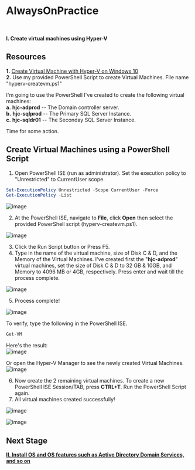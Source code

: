 # AlwaysOnPractice
<br/>

**I. Create virtual machines using Hyper-V**
<br/>

**Resources**
------------------------------------------------------------------------------------------------------------------------------------
**1.** [Create Virtual Machine with Hyper-V on Windows 10](https://docs.microsoft.com/en-us/virtualization/hyper-v-on-windows/quick-start/create-virtual-machine)<br/>
**2.** Use my provided PowerShell Script to create Virtual Machines. File name "hyperv-createvm.ps1"

I'm going to use the PowerShell I've created to create the following virtual machines:	<br/> 
**a.** **hjc-adprod** -- The Domain controller server.	  <br/>
**b.** **hjc-sqlprod** -- The Primary SQL Server Instance. <br/>
**c.** **hjc-sqldr01** -- The Seconday SQL Server Instance. <br/>

Time for some action.
<br/>

**Create Virtual Machines using a PowerShell Script**
------------------------------------------------------------------------------------------------------------------------------------
1. Open PowerShell ISE (run as administrator). Set the execution policy to "Unrestricted" to CurrentUser scope. <br/>
```PowerShell
Set-ExecutionPolicy Unrestricted -Scope CurrentUser -Force
Get-ExecutionPolicy -List
```

![image](https://user-images.githubusercontent.com/95063830/170930540-17097346-7794-4ac8-9b8b-73da9dcf28ec.png)

2. At the PowerShell ISE, navigate to **File**, click **Open** then select the provided PowerShell script (hyperv-createvm.ps1).

![image](https://user-images.githubusercontent.com/95063830/170930889-f0a47dcf-13ed-4283-a1b1-f4789ffd8ed4.png)

3. Click the Run Script button or Press F5.  <br/>
4. Type in the name of the virtual machine, size of Disk C & D, and the Memory of the Virtual Machines. I've created first the "**hjc-adprod**" virtual machines, set the size of Disk C & D to 32 GB & 10GB, and Memory to 4096 MB or 4GB, respectively. Press enter and wait till the process complete.

![image](https://user-images.githubusercontent.com/95063830/170931579-749c8c24-3c90-47af-9832-77a017f41e9e.png)

5. Process complete!

![image](https://user-images.githubusercontent.com/95063830/170932266-88e05ea5-1dc5-4ac1-9736-81026892beac.png)


 To verify, type the following in the PowerShell ISE. <br/>
```PowerShell
Get-VM
```
Here's the result:  <br/>
![image](https://user-images.githubusercontent.com/95063830/170932350-1ff00ace-1c13-44f3-98c3-c5e7692a9180.png)

Or open the Hyper-V Manager to see the newly created Virtual Machines. <br/>
![image](https://user-images.githubusercontent.com/95063830/170932499-f1e39385-a040-4936-8302-370b255c48fb.png)

6. Now create the 2 remaining virtual machines. To create a new PowerShell ISE Session/TAB, press **CTRL+T**. Run the PowerShell Script again. <br/>
7. All virtual machines created successfully! 

![image](https://user-images.githubusercontent.com/95063830/170933392-84dbd84e-ef65-4e32-8ead-962bd34c094d.png)

![image](https://user-images.githubusercontent.com/95063830/170933483-31e01c81-abac-4200-bd4a-9e050138dcfc.png)


**Next Stage**
------------------------------------------------------------------------------------------------------------------------------------

[**II. Install OS and OS features such as Active Directory Domain Services, and so on**](https://github.com/fortehub/AlwaysOnPractice/blob/0aa7069c6465c1d0023ee0076cea6bb19ae2e772/II.%20Install%20OS%20and%20OS%20features%20such%20as%20Active%20Directory%20Domain%20Services,%20and%20so%20on.md)

